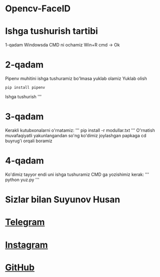# Opencv-FaceID

# Ishga tushurish tartibi
1-qadam
Windowsda CMD ni ochamiz
Win+R cmd -> Ok 

# 2-qadam
Pipenv muhitini ishga tushuramiz bo'lmasa yuklab olamiz
Yuklab olish
```
pip install pipenv
```
Ishga tushurish
'''
# 3-qadam
Kerakli kutubxonalarni o'rnatamiz:
'''
pip install -r modullar.txt
'''
O'rnatish muvafaqiyatli yakunlangandan so'ng ko'dimiz joylashgan papkaga cd buyrug'i orqali boramiz 

# 4-qadam 
Ko'dimiz tayyor endi uni ishga tushuramiz 
CMD ga yozishimiz kerak:
'''
python yuz.py
'''

# Sizlar bilan Suyunov Husan
# [Telegram](https://t.me/mBin_Dev_0071)
# [Instagram](https://www.instagram.com/husanbek_dev/)
# [GitHub](https://github.com/xusanbek0071)